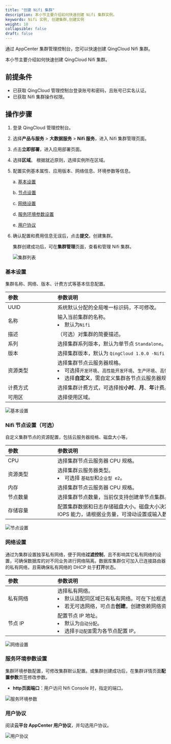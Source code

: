 ```yaml
---
title: "创建 Nifi 集群"
description: 本小节主要介绍如何快速创建 Nifi 集群实例。 
keywords: Nifi 实例, 创建集群,创建实例
weight: 10
collapsible: false
draft: false
---
```


通过 AppCenter 集群管理控制台，您可以快速创建 QingCloud Nifi 集群。

本小节主要介绍如何快速创建 QingCloud Nifi 集群。

## 前提条件

- 已获取 QingCloud 管理控制台登录账号和密码，且账号已实名认证。
- 已获取 Nifi 集群操作权限。

## 操作步骤

1. 登录 QingCloud 管理控制台。
2. 选择**产品与服务** > **大数据服务** > **Nifi 服务**，进入 Nifi 集群管理页面。
3. 点击**立即部署**，进入应用部署页面。
4. 选择**区域**。
   根据就近原则，选择实例所在区域。
5. 配置实例基本属性、应用版本、网络信息、环境参数等信息。
   
   a. [基本设置](#基本设置)

   b. [节点设置](#nifi-节点设置可选)
   
   c. [网络设置](#网络设置)
   
   d. [服务环境参数设置](#服务环境参数设置)

   e. [用户协议](#用户协议)

6. 确认配置和费用信息无误后，点击**提交**，创建集群。
   
   集群创建成功后，可在**集群管理**页面，查看和管理 Nifi 集群。

   ![集群列表](../../_images/cluster_list.png)

### 基本设置

集群名称、网络、版本、计费方式等基本信息配置。

|<span style="display:inline-block;width:140px">参数</span> |<span style="display:inline-block;width:520px">参数说明</span>|
|:----|:----|
|   UUID     |  系统默认分配的全局唯一标识码，不可修改。  |
|   名称     |  输入当前集群的名称。<li>默认为`Nifi`  |
|   描述  |  （可选）对集群的简要描述。   |
|   系列  |  选择集群系列版本，默认为单节点 `Standalone`。   |
|   版本 |  选择集群版本，默认为 `QingCloud 1.0.0 -Nifi 1.9.2`。|
|   资源类型 |  选择集群节点云服务器规格。<li>可选择`开发环境`、`高性能开发环境`、`生产环境`、`高性能生产环境`。<li>选择**自定义**，需自定义集群各节点云服务器规格。|
|   计费方式 |  选择集群计费方式，可选择按**小时**、**月**、**年**计费。|
|   可用区 |  选择使用区域。 |

![基本设置](../../_images/nifi_step_1.png)

### Nifi 节点设置（可选）

自定义集群节点的资源配置，包括云服务器规格、磁盘大小等。

|<span style="display:inline-block;width:140px">参数</span> |<span style="display:inline-block;width:520px">参数说明</span>|
|:----|:----|
|   CPU     |  选择集群节点云服务器 CPU 规格。  |
|   资源类型  |  选择集群云服务器类型。<li>可选择 `基础型`和`企业型 e2`。 |
|   内存     |  选择集群节点云服务器 CPU 规格。  |
|   节点数量  |  选择集群节点数量，当前仅支持创建单节点集群。|
|   存储容量 |  配置集群数据和日志存储磁盘大小。磁盘大小决定了数据库最大容量以及 IOPS 能力，请根据业务量，可滑动设置或输入数字配置集群磁盘大小。|

![节点设置](../../_images/nifi_step_2.png)

### 网络设置

通过为集群设置独享私有网络，便于网络**过滤控制**，且不影响其它私有网络的设置，可确保数据库的对不同业务进行网络隔离。数据库集群仅可加入已连接路由器的私有网络，且需确保私有网络的 DHCP 处于**打开**状态。 

|<span style="display:inline-block;width:140px">参数</span> |<span style="display:inline-block;width:520px">参数说明</span>|
|:----|:----|
|   私有网络     |  选择私有网络。<li>默认适配同区域已有私有网络。可在下拉框选择已有私有网络。<li>若无可选网络，可点击**创建**，创建依赖网络资源。  |
|   节点 IP   |  配置节点 IP 地址。<li>默认为`自动分配`。<li> 选择`手动配置`需为各节点配置 IP。  |

![网络设置](../../_images/nifi_step_3.png)

### 服务环境参数设置

集群环境参数配置，可修改集群默认配置。或集群创建成功后，在集群详情页面**配置参数**页签修改参数。

- **http页面端口**：用户访问 Nifi Console 时，指定的端口。

![服务环境参数](../../_images/nifi_step_4.png)

### 用户协议

阅读**云平台 AppCenter 用户协议**，并勾选用户协议。

![用户协议](../../_images/nifi_step_5.png)

